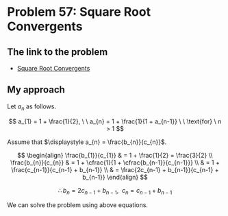 # Problem 57: Square Root Convergents

## The link to the problem

- [Square Root Convergents](https://projecteuler.net/problem=57)

## My approach

Let $a_{n}$ as follows.

$$
a_{1} = 1 + \frac{1}{2}, \ \ a_{n} = 1 + \frac{1}{1 + a_{n-1}} \ \ \text{for} \ n > 1
$$

Assume that $\displaystyle a_{n} = \frac{b_{n}}{c_{n}}$.

$$
\begin{align}
\frac{b_{1}}{c_{1}} & = 1 + \frac{1}{2} = \frac{3}{2} \\
\frac{b_{n}}{c_{n}} & = 1 + \cfrac{1}{1 + \cfrac{b_{n-1}}{c_{n-1}}} \\
                    & = 1 + \frac{c_{n-1}}{c_{n-1} + b_{n-1}} \\
                    & = \frac{2c_{n-1} + b_{n-1}}{c_{n-1} + b_{n-1}}
\end{align}
$$

$$
\therefore b_{n} = 2c_{n-1} + b_{n-1}, \ \ c_{n} = c_{n-1} + b_{n-1}
$$

We can solve the problem using above equations.

